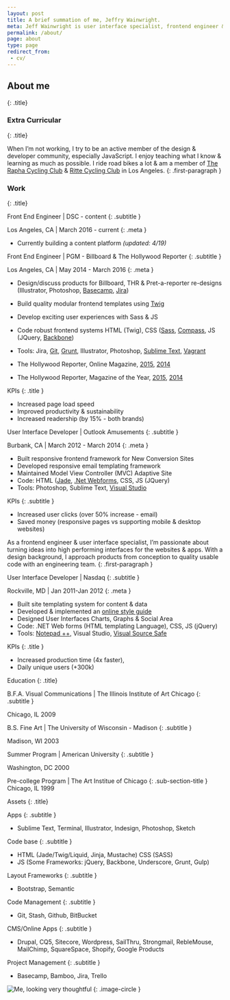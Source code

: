 ```yaml
---
layout: post
title: A brief summation of me, Jeffry Wainwright.
meta: Jeff Wainwright is user interface specialist, frontend engineer & athlete living in Southern California
permalink: /about/
page: about
type: page
redirect_from:
 - cv/
---
```


## About me
{: .title}

### Extra Curricular
{: .title}

When I’m not working, I try to be an active member of the design & developer community, especially JavaScript. I enjoy teaching what I know & learning as much as possible. I ride road bikes a lot & am a member of [The Rapha Cycling Club](//www.rapha.cc/us/en_US/rcc-public-landing) & [Ritte Cycling Club](//ritte.cc/) in Los Angeles.
{: .first-paragraph }

### Work
{: .title}

Front End Engineer \| DSC - content
{: .subtitle }

Los Angeles, CA \| March 2016 - current
{: .meta }

- Currently building a content platform _(updated: 4/19)_

Front End Engineer \| PGM - Billboard & The Hollywood Reporter
{: .subtitle }

Los Angeles, CA \| May 2014 - March 2016
{: .meta }

- Design/discuss products for Billboard, THR & Pret-a-reporter re-designs (Illustrator, Photoshop, [Basecamp](//basecamp.com/), [Jira](//www.atlassian.com/software/jira))
- Build quality modular frontend templates using [Twig](//twig.sensiolabs.org/)
- Develop exciting user experiences with Sass & JS
- Code robust frontend systems HTML (Twig), CSS ([Sass](//sass-lang.com/), [Compass](//compass-style.org/), JS (JQuery, [Backbone](//backbonejs.org/))
- Tools: Jira, [Git](//git-scm.com/), [Grunt](//gruntjs.com/), Illustrator, Photoshop, [Sublime Text](//www.sublimetext.com/3), [Vagrant](//www.vagrantup.com/)

- The Hollywood Reporter, Online Magazine, [2015](//webbyawards.com/winners/2015/websites/general-website/magazine/the-hollywood-reporter/), [2014](//webbyawards.com/winners/2015/websites/general-website/magazine/the-hollywood-reporter/)
- The Hollywood Reporter, Magazine of the Year, [2015](//www.hollywoodreporter.com/news/hollywood-reporter-nominated-magazine-year-855858), [2014](//www.hollywoodreporter.com/news/hollywood-reporter-wins-national-magazine-769564)

KPIs
{: .title }

- Increased page load speed
- Improved productivity & sustainability
- Increased readership (by 15% \- both brands)

User Interface Developer \| Outlook Amusements
{: .subtitle }

Burbank, CA \| March 2012 - March 2014
{: .meta }

- Built responsive frontend framework for New Conversion Sites
- Developed responsive email templating framework
- Maintained Model View Controller (MVC) Adaptive Site
- Code: HTML ([Jade](//jade-lang.com/), [.Net Webforms](//www.asp.net/web-forms), CSS, JS (JQuery)
- Tools: Photoshop, Sublime Text, [Visual Studio](//www.visualstudio.com/en-us/visual-studio-homepage-vs.aspx)

KPIs
{: .subtitle }

- Increased user clicks (over 50% increase - email)
- Saved money (responsive pages vs supporting mobile & desktop websites)

As a frontend engineer & user interface specialist, I’m passionate about turning ideas into high performing interfaces for the websites & apps. With a design background, I approach products from conception to quality usable code with an engineering team.
{: .first-paragraph }

User Interface Developer \| Nasdaq
{: .subtitle }

Rockville, MD \| Jan 2011-Jan 2012
{: .meta }

- Built site templating system for content & data
- Developed & implemented an [online style guide](//styleguides.io/)
- Designed User Interfaces Charts, Graphs & Social Area
- Code: .NET Web forms (HTML templating Language), CSS, JS (jQuery)
- Tools: [Notepad ++](//notepad-plus-plus.org/), Visual Studio, [Visual Source Safe](//msdn.microsoft.com/en-US/library/3h0544kx(v=vs.80).aspx)

KPIs
{: .title }

- Increased production time (4x faster),
- Daily unique users (+300k)

Education
{: .title}

B.F.A. Visual Communications | The Illinois Institute of Art Chicago
{: .subtitle }

Chicago, IL 2009

B.S. Fine Art | The University of Wisconsin - Madison
{: .subtitle }

Madison, WI 2003

Summer Program | American University
{: .subtitle }

Washington, DC 2000

Pre-college Program | The Art Institue of Chicago
{: .sub-section-title }
Chicago, IL 1999

Assets
{: .title}

Apps
{: .subtitle }

- Sublime Text, Terminal, Illustrator, Indesign, Photoshop, Sketch

Code base
{: .subtitle }

- HTML (Jade/Twig/Liquid, Jinja, Mustache)
CSS (SASS)
- JS (Some Frameworks: jQuery, Backbone, Underscore, Grunt, Gulp)

Layout Frameworks
{: .subtitle }

- Bootstrap, Semantic

Code Management
{: .subtitle }

- Git, Stash, Github, BitBucket

CMS/Online Apps
{: .subtitle }

- Drupal, CQ5, Sitecore, Wordpress, SailThru, Strongmail, RebleMouse, MailChimp, SquareSpace, Shopify, Google Products

Project Management
{: .subtitle }

- Basecamp, Bamboo, Jira, Trello

![Me, looking very thoughtful](https://c2.staticflickr.com/2/1668/23805681434_4d8862baae.jpg)
{: .image-circle }





